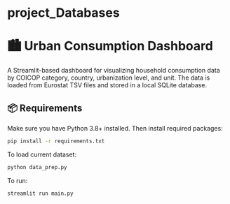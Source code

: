# project_Databases

# 🏙️ Urban Consumption Dashboard

A Streamlit-based dashboard for visualizing household consumption data by COICOP category, country, urbanization level, and unit. The data is loaded from Eurostat TSV files and stored in a local SQLite database.

## 📦 Requirements

Make sure you have Python 3.8+ installed. Then install required packages:

```bash
pip install -r requirements.txt
```


To load current dataset:

```bash
python data_prep.py
```

To run:

```bash
streamlit run main.py
```
